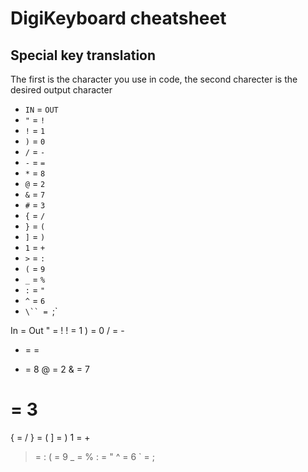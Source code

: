 # DigiKeyboard cheatsheet
## Special key translation
The first is the character you use in code, the second charecter is the desired output character
- `IN` = `OUT`
- `"` = `!`
- `!` = `1`
- `)` = `0`
- `/` = `-`
- `-` = `=`
- `*` = `8`
- `@` = `2`
- `&` = `7`
- `#` = `3`
- `{` = `/`
- `}` = `(`
- `]` = `)`
- `1` = `+`
- `>` = `:`
- `(` = `9`
- `_` = `%`
- `:` = `"`
- `^` = `6`
- `\`` = `;`

In = Out
  " = !
  ! = 1
  ) = 0
  / = -
  - = =
  * = 8
  @ = 2
  & = 7
  # = 3
  { = /
  } = (
  ] = )
  1 = +
  > = :
  ( = 9
  _ = %
  : = "
  ^ = 6
  ` = ;
